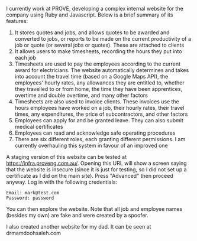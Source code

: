 I currently work at PROVE, developing a complex internal website for the company using Ruby and Javascript. Below is a brief summary of its features:
1. It stores quotes and jobs, and allows quotes to be awarded and converted to jobs, or reports to be made on the current productivity of a job or quote (or several jobs or quotes). These are attached to clients
2. It allows users to make timesheets, recording the hours they put into each job
3. Timesheets are used to pay the employees according to the current award for electricians. The website automatically determines and takes into account the travel time (based on a Google Maps API), the employees' hourly rates, any allowances they are entitled to, whether they travelled to or from home, the time they have been apprentices, overtime and double overtime, and many other factors
4. Timesheets are also used to invoice clients. These invoices use the hours employees have worked on a job, their hourly rates, their travel times, any expenditures, the price of subcontractors, and other factors
5. Employees can apply for and be granted leave. They can also submit medical certificates
6. Employees can read and acknowledge safe operating procedures
7. There are six different roles, each granting different permissions. I am currently overhauling this system in favour of an improved one

A staging version of this website can be tested at https://infra.proveng.com.au/. Opening this URL will show a screen saying that the website is insecure (since it is just for testing, so I did not set up a certificate as I did on the main site). Press "Advanced" then proceed anyway. Log in with the following credentials:
    
    Email: mark@test.com
    Password: password

You can then explore the website. Note that all job and employee names (besides my own) are fake and were created by a spoofer.

I also created another website for my dad. It can be seen at drmamdoohsaleh.com